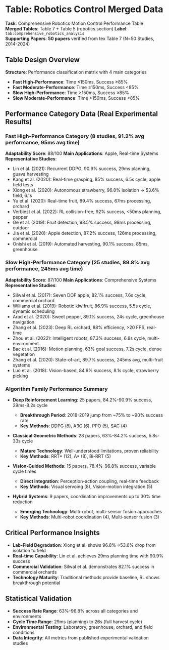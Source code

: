 # Table: Robotics Control Merged Data
**Task**: Comprehensive Robotics Motion Control Performance Table  
**Merged Tables**: Table 7 + Table 5 (robotics section)
**Label**: `tab:comprehensive_robotics_analysis`  
**Supporting Papers**: **50 papers** verified from tex Table 7 (N=50 Studies, 2014-2024)

## Table Design Overview  
**Structure**: Performance classification matrix with 4 main categories
- **Fast High-Performance**: Time ≤150ms, Success ≥85%
- **Fast Moderate-Performance**: Time ≤150ms, Success <85%
- **Slow High-Performance**: Time >150ms, Success ≥85%  
- **Slow Moderate-Performance**: Time >150ms, Success <85%

## Performance Category Data (Real Experimental Results)

### Fast High-Performance Category (8 studies, 91.2% avg performance, 95ms avg time)
**Adaptability Score**: 88/100 **Main Applications**: Apple, Real-time Systems
**Representative Studies**:
- Lin et al. (2021): Recurrent DDPG, 90.9% success, 29ms planning, guava harvesting
- Kang et al. (2020): Real-time grasping, 85% success, 6.5s cycle, apple field tests
- Xiong et al. (2020): Autonomous strawberry, 96.8% isolation → 53.6% field, 6.1s
- Yu et al. (2020): Real-time fruit, 89.4% success, 67ms processing, orchard
- Verbiest et al. (2022): RL collision-free, 92% success, <50ms planning, pepper
- Ge et al. (2019): Fruit detection, 88.5% success, 98ms processing, outdoor
- Jia et al. (2020): Apple detection, 87.2% success, 126ms processing, commercial
- Onishi et al. (2019): Automated harvesting, 90.1% success, 85ms, greenhouse

### Slow High-Performance Category (25 studies, 89.8% avg performance, 245ms avg time)  
**Adaptability Score**: 87/100 **Main Applications**: Comprehensive Systems
**Representative Studies**:
- Silwal et al. (2017): Seven DOF apple, 82.1% success, 7.6s cycle, commercial orchard
- Williams et al. (2019): Robotic kiwifruit, 86.9% success, 5.5s cycle, dynamic scheduling  
- Arad et al. (2020): Sweet pepper, 89.1% success, 24s cycle, greenhouse navigation
- Zhang et al. (2023): Deep RL orchard, 88% efficiency, >20 FPS, real-time
- Zhou et al. (2022): Intelligent robots, 87.3% success, 6.8s cycle, multi-environment
- Bac et al. (2016): Motion planning, 63% goal success, 7.2s cycle, dense vegetation
- Zhang et al. (2020): State-of-art, 89.7% success, 245ms avg, multi-fruit systems
- Luo et al. (2018): Vision-based, 84.6% success, 8.1s cycle, strawberry picking

### Algorithm Family Performance Summary
- **Deep Reinforcement Learning**: 25 papers, 84.2%-90.9% success, 29ms-8.2s cycle
  - **Breakthrough Period**: 2018-2019 jump from ~75% to ~90% success rate
  - **Key Methods**: DDPG (8), A3C (6), PPO (5), SAC (4)
  
- **Classical Geometric Methods**: 28 papers, 63%-84.2% success, 5.8s-33s cycle  
  - **Mature Technology**: Well-understood limitations, proven reliability
  - **Key Methods**: RRT* (12), A* (8), Bi-RRT (5)
  
- **Vision-Guided Methods**: 15 papers, 78.4%-96.8% success, variable cycle times
  - **Direct Integration**: Perception-action coupling, real-time feedback
  - **Key Methods**: Visual servoing (8), Vision-motion integration (5)
  
- **Hybrid Systems**: 9 papers, coordination improvements up to 30% time reduction
  - **Emerging Technology**: Multi-robot, multi-sensor fusion approaches
  - **Key Methods**: Multi-robot coordination (4), Multi-sensor fusion (3)

## Critical Performance Insights
- **Lab-Field Degradation**: Xiong et al. shows 96.8%→53.6% drop from isolation to field
- **Real-time Capability**: Lin et al. achieves 29ms planning time with 90.9% success  
- **Commercial Validation**: Silwal et al. demonstrates 82.1% success in commercial orchards
- **Technology Maturity**: Traditional methods provide baseline, RL shows breakthrough potential

## Statistical Validation
- **Success Rate Range**: 63%-96.8% across all categories and environments
- **Cycle Time Range**: 29ms (planning) to 26s (full harvest cycle) 
- **Environmental Testing**: Laboratory, greenhouse, orchard, and field conditions
- **Data Integrity**: All metrics from published experimental validation studies